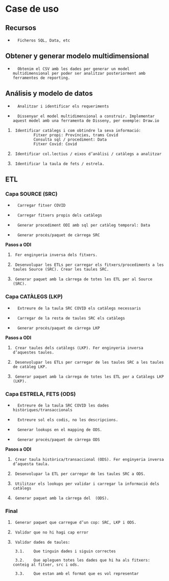 # Case de uso

## Recursos
-       Ficheros SQL, Data, etc

## Obtener y generar modelo multidimensional

-       Obtenim el CSV amb les dades per generar un model multidimensional per poder ser analitzar posteriorment amb ferramentes de reporting.

## Análisis y modelo de datos

-       Analitzar i identificar els requeriments

-       Dissenyar el model multidimensional a construir. Implementar aquest model amb una ferramenta de Disseny, per exemple: Draw.io


1.      Identificar catàlegs i com obtindre la seva informació:
                Fitxer propi: Províncies, trams Covid
                Consulta sql / procediment: Data
                Fitxer Covid: Covid
2.      Identificar col.lectius / eixos d’anàlisi / catàlegs a analitzar
3.      Identificar la taula de fets / estrela.



## ETL

### Capa SOURCE (SRC)
-       Carregar fitxer COVID
-       Carregar fitxers propis dels catàlegs
-       Generar procediment ODI amb sql per catàleg temporal: Data
-       Generar procés/paquet de càrrega SRC

**Pasos a ODI**

1.      Fer enginyeria inversa dels fitxers.

2.      Desenvolupar les ETLs per carregar els fitxers/procediments a les taules Source (SRC). Crear les taules SRC.

3.      Generar paquet amb la càrrega de totes les ETL per al Source (SRC).


### Capa CATÀLEGS (LKP)
-       Extreure de la taula SRC COVID els catàlegs necessaris
-       Carregar de la resta de taules SRC els catàlegs
-       Generar procés/paquet de càrrega LKP

**Pasos a ODI**

1.      Crear taules dels catàlegs (LKP). Fer enginyeria inversa d’aquestes taules.

2.      Desenvolupar les ETLs per carregar de les taules SRC a les taules de catàleg LKP.

3.      Generar paquet amb la càrrega de totes les ETL per a Catàlegs LKP (LKP).

### Capa ESTRELA, FETS (ODS)
-       Extreure de la taula SRC COVID les dades històriques/transaccionals
-       Extreure sol els codis, no les descripcions.
-       Generar lookups en el mapping de ODS.
-       Generar procés/paquet de càrrega ODS

**Pasos a ODI**
1.      Crear taula històrica/transaccional (ODS). Fer enginyeria inversa d’aquesta taula.

2.      Desenvolupar la ETL per carregar de les taules SRC a ODS.

3.      Utilitzar els lookups per validar i carregar la informació dels catàlegs

4.      Generar paquet amb la càrrega del  (ODS).

### Final

1.      Generar paquet que carregue d’un cop: SRC, LKP i ODS.

2.      Validar que no hi hagi cap error

3.      Validar dades de taules:

        3.1.    Que tinguin dades i siguin correctes

        3.2.    Que apleguen totes les dades que hi ha als fitxers: conteig al fitxer, src i ods.

        3.3.    Que estan amb el format que es vol representar

